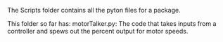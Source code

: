 The Scripts folder contains all the pyton files for a package. 

This folder so far has:
  motorTalker.py: The code that takes inputs from a controller and spews out the 
  percent output for motor speeds.

